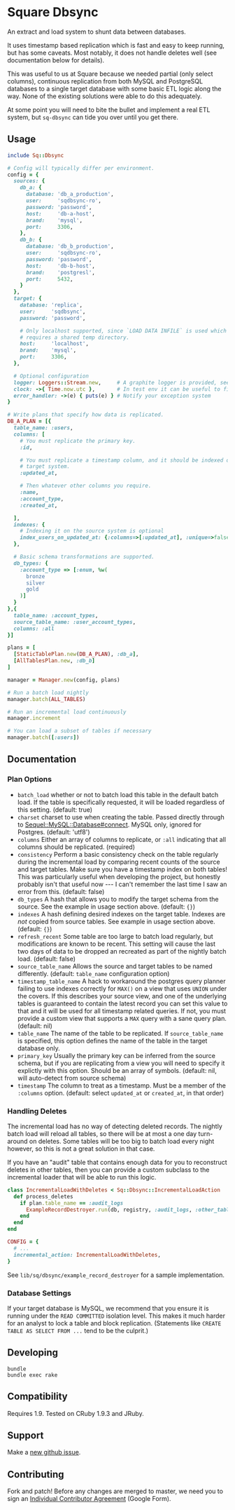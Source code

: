 Square Dbsync
=============

An extract and load system to shunt data between databases.

It uses timestamp based replication which is fast and easy to keep running,
but has some caveats. Most notably, it does not handle deletes well (see
documentation below for details).

This was useful to us at Square because we needed partial (only select
columns), continuous replication from both MySQL and PostgreSQL databases to a
single target database with some basic ETL logic along the way. None of the
existing solutions were able to do this adequately.

At some point you will need to bite the bullet and implement a real ETL system,
but `sq-dbsync` can tide you over until you get there.

Usage
-----

``` Ruby
include Sq::Dbsync

# Config will typically differ per environment.
config = {
  sources: {
    db_a: {
      database: 'db_a_production',
      user:     'sqdbsync-ro',
      password: 'password',
      host:     'db-a-host',
      brand:    'mysql',
      port:     3306,
    },
    db_b: {
      database: 'db_b_production',
      user:     'sqdbsync-ro',
      password: 'password',
      host:     'db-b-host',
      brand:    'postgresl',
      port:     5432,
    }
  },
  target: {
    database: 'replica',
    user:     'sqdbsync',
    password: 'password',

    # Only localhost supported, since `LOAD DATA INFILE` is used which
    # requires a shared temp directory.
    host:     'localhost',
    brand:    'mysql',
    port:     3306,
  },

  # Optional configuration
  logger: Loggers::Stream.new,     # A graphite logger is provided, see source.
  clock: ->{ Time.now.utc },       # In test env it can be useful to fix this.
  error_handler: ->(e) { puts(e) } # Notify your exception system
}

# Write plans that specify how data is replicated.
DB_A_PLAN = [{
  table_name: :users,
  columns: [
    # You must replicate the primary key.
    :id,

    # You must replicate a timestamp column, and it should be indexed on the
    # target system.
    :updated_at,

    # Then whatever other columns you require.
    :name,
    :account_type,
    :created_at,

  ],
  indexes: {
    # Indexing it on the source system is optional
    index_users_on_updated_at: {:columns=>[:updated_at], :unique=>false},
  },

  # Basic schema transformations are supported.
  db_types: {
    :account_type => [:enum, %w(
      bronze
      silver
      gold
    )]
  }
},{
  table_name: :account_types,
  source_table_name: :user_account_types,
  columns: :all
}]

plans = [
  [StaticTablePlan.new(DB_A_PLAN), :db_a],
  [AllTablesPlan.new, :db_b]
]

manager = Manager.new(config, plans)

# Run a batch load nightly
manager.batch(ALL_TABLES)

# Run an incremental load continuously
manager.increment

# You can load a subset of tables if necessary
manager.batch([:users])
```

Documentation
-------------

### Plan Options

* `batch_load` whether or not to batch load this table in the default batch
  load. If the table is specifically requested, it will be loaded regardless of
  this setting. (default: true)
* `charset` charset to use when creating the table. Passed directly through to
  [Sequel::MySQL::Database#connect](http://sequel.rubyforge.org/rdoc-adapters/classes/Sequel/MySQL/Database.html).
  MySQL only, ignored for Postgres. (default: 'utf8')
* `columns` Either an array of columns to replicate, or `:all` indicating that
  all columns should be replicated. (required)
* `consistency` Perform a basic consistency check on the table regularly during
  the incremental load by comparing recent counts of the source and target
  tables. Make sure you have a timestamp index on both tables! This was
  particularly useful when developing the project, but honestly probably isn't
  that useful now --- I can't remember the last time I saw an error from this.
  (default: false)
* `db_types` A hash that allows you to modify the target schema from the
  source. See the example in usage section above. (default: `{}`)
* `indexes` A hash defining desired indexes on the target table. Indexes are
  *not* copied from source tables. See example in usage section above.
  (default: `{}`)
* `refresh_recent` Some table are too large to batch load regularly, but
  modifications are known to be recent. This setting will cause the last two
  days of data to be dropped an recreated as part of the nightly batch load.
  (default: false)
* `source_table_name` Allows the source and target tables to be named
  differently. (default: `table_name` configuration option)
* `timestamp_table_name` A hack to workaround the postgres query planner
  failing to use indexes correctly for `MAX()` on a view that uses `UNION`
  under the covers. If this describes your source view, and one of the
  underlying tables is guaranteed to contain the latest record you can set this
  value to that and it will be used for all timestamp related queries. If not,
  you must provide a custom view that supports a `MAX` query with a sane query
  plan. (default: nil)
* `table_name` The name of the table to be replicated. If `source_table_name`
  is specified, this option defines the name of the table in the target
  database only.
* `primary_key` Usually the primary key can be inferred from the source schema,
  but if you are replicating from a view you will need to specify it explictly
  with this option. Should be an array of symbols. (default: nil, will
  auto-detect from source schema)
* `timestamp` The column to treat as a timestamp. Must be a member of the
  `:columns` option. (default: select `updated_at` or `created_at`, in that
  order)

### Handling Deletes

The incremental load has no way of detecting deleted records. The nightly batch
load will reload all tables, so there will be at most a one day turn-around on
deletes. Some tables will be too big to batch load every night however, so this
is not a great solution in that case.

If you have an "audit" table that contains enough data for you to reconstruct
deletes in other tables, then you can provide a custom subclass to the
incremental loader that will be able to run this logic.

``` ruby
class IncrementalLoadWithDeletes < Sq::Dbsync::IncrementalLoadAction
  def process_deletes
    if plan.table_name == :audit_logs
      ExampleRecordDestroyer.run(db, registry, :audit_logs, :other_table)
    end
  end
end

CONFIG = {
  # ...
  incremental_action: IncrementalLoadWithDeletes,
}
```

See `lib/sq/dbsync/example_record_destroyer` for a sample implementation.

### Database Settings

If your target database is MySQL, we recommend that you ensure it is running
under the `READ COMMITTED` isolation level. This makes it much harder for an
analyst to lock a table and block replication. (Statements like `CREATE TABLE
AS SELECT FROM ...` tend to be the culprit.)

Developing
----------

    bundle
    bundle exec rake

Compatibility
-------------

Requires 1.9. Tested on CRuby 1.9.3 and JRuby.

## Support

Make a [new github issue](https://github.com/square/sq-dbsync/issues/new).

## Contributing

Fork and patch! Before any changes are merged to master, we need you to sign an
[Individual Contributor
Agreement](https://spreadsheets.google.com/a/squareup.com/spreadsheet/viewform?formkey=dDViT2xzUHAwRkI3X3k5Z0lQM091OGc6MQ&ndplr=1)
(Google Form).
